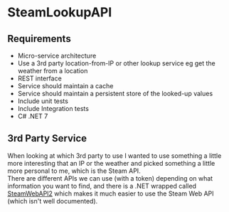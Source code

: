 # SteamLookupAPI

## Requirements
- Micro-service architecture
- Use a 3rd party location-from-IP or other lookup service eg get the weather from a location
- REST interface
- Service should maintain a cache
- Service should maintain a persistent store of the looked-up values
- Include unit tests
- Include Integration tests
- C# .NET 7


## 3rd Party Service
When looking at which 3rd party to use I wanted to use something a little more interesting that an IP or the weather and picked something a little more personal to me, which is the Steam API.   
There are different APIs we can use (with a token) depending on what information you want to find, and there is a .NET wrapped called [SteamWebAPI2](https://github.com/babelshift/SteamWebAPI2) which makes it much easier to use the Steam Web API (which isn't well documented). 